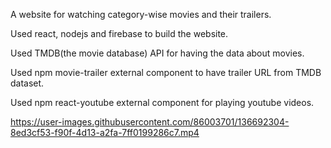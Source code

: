 A website for watching category-wise movies and their trailers.

Used react, nodejs and firebase to build the website.

Used TMDB(the movie database) API for having the data about movies.

Used npm movie-trailer external component to have trailer URL from TMDB dataset.

Used npm react-youtube external component for playing youtube videos.


https://user-images.githubusercontent.com/86003701/136692304-8ed3cf53-f90f-4d13-a2fa-7ff0199286c7.mp4

